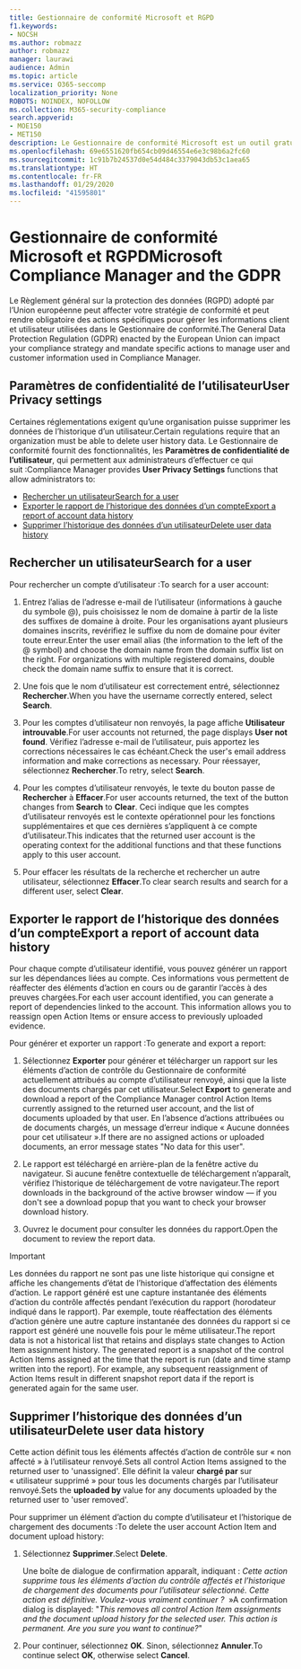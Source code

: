 ```yaml
---
title: Gestionnaire de conformité Microsoft et RGPD
f1.keywords:
- NOCSH
ms.author: robmazz
author: robmazz
manager: laurawi
audience: Admin
ms.topic: article
ms.service: O365-seccomp
localization_priority: None
ROBOTS: NOINDEX, NOFOLLOW
ms.collection: M365-security-compliance
search.appverid:
- MOE150
- MET150
description: Le Gestionnaire de conformité Microsoft est un outil gratuit d’évaluation des risques des flux de travail disponible dans le Portail d’approbation de services de Microsoft. Le Gestionnaire de conformité vous permet de suivre, d’affecter et de vérifier les activités de mise en conformité réglementaires liées aux services de cloud computing Microsoft.
ms.openlocfilehash: 69e6551620fb654cb09d46554e6e3c98b6a2fc60
ms.sourcegitcommit: 1c91b7b24537d0e54d484c3379043db53c1aea65
ms.translationtype: HT
ms.contentlocale: fr-FR
ms.lasthandoff: 01/29/2020
ms.locfileid: "41595801"
---
```

# <a name="microsoft-compliance-manager-and-the-gdpr"></a><span data-ttu-id="867db-104">Gestionnaire de conformité Microsoft et RGPD</span><span class="sxs-lookup"><span data-stu-id="867db-104">Microsoft Compliance Manager and the GDPR</span></span>

<span data-ttu-id="867db-105">Le Règlement général sur la protection des données (RGPD) adopté par l’Union européenne peut affecter votre stratégie de conformité et peut rendre obligatoire des actions spécifiques pour gérer les informations client et utilisateur utilisées dans le Gestionnaire de conformité.</span><span class="sxs-lookup"><span data-stu-id="867db-105">The General Data Protection Regulation (GDPR) enacted by the European Union can impact your compliance strategy and mandate specific actions to manage user and customer information used in Compliance Manager.</span></span>

## <a name="user-privacy-settings"></a><span data-ttu-id="867db-106">Paramètres de confidentialité de l’utilisateur</span><span class="sxs-lookup"><span data-stu-id="867db-106">User Privacy settings</span></span>

<span data-ttu-id="867db-107">Certaines réglementations exigent qu’une organisation puisse supprimer les données de l’historique d’un utilisateur.</span><span class="sxs-lookup"><span data-stu-id="867db-107">Certain regulations require that an organization must be able to delete user history data.</span></span> <span data-ttu-id="867db-108">Le Gestionnaire de conformité fournit des fonctionnalités, les **Paramètres de confidentialité de l’utilisateur**, qui permettent aux administrateurs d’effectuer ce qui suit :</span><span class="sxs-lookup"><span data-stu-id="867db-108">Compliance Manager provides **User Privacy Settings** functions that allow administrators to:</span></span>
  
- [<span data-ttu-id="867db-109">Rechercher un utilisateur</span><span class="sxs-lookup"><span data-stu-id="867db-109">Search for a user</span></span>](#search-for-a-user)
- [<span data-ttu-id="867db-110">Exporter le rapport de l’historique des données d’un compte</span><span class="sxs-lookup"><span data-stu-id="867db-110">Export a report of account data history</span></span>](#export-a-report-of-account-data-history)
- [<span data-ttu-id="867db-111">Supprimer l’historique des données d’un utilisateur</span><span class="sxs-lookup"><span data-stu-id="867db-111">Delete user data history</span></span>](#delete-user-data-history)
  
## <a name="search-for-a-user"></a><span data-ttu-id="867db-112">Rechercher un utilisateur</span><span class="sxs-lookup"><span data-stu-id="867db-112">Search for a user</span></span>

<span data-ttu-id="867db-113">Pour rechercher un compte d’utilisateur :</span><span class="sxs-lookup"><span data-stu-id="867db-113">To search for a user account:</span></span>
  
1. <span data-ttu-id="867db-p103">Entrez l’alias de l’adresse e-mail de l’utilisateur (informations à gauche du symbole @), puis choisissez le nom de domaine à partir de la liste des suffixes de domaine à droite. Pour les organisations ayant plusieurs domaines inscrits, revérifiez le suffixe du nom de domaine pour éviter toute erreur.</span><span class="sxs-lookup"><span data-stu-id="867db-p103">Enter the user email alias (the information to the left of the @ symbol) and choose the domain name from the  domain suffix list on the right. For organizations with multiple registered domains, double check the domain name suffix to ensure that it is correct.</span></span>

2. <span data-ttu-id="867db-116">Une fois que le nom d’utilisateur est correctement entré, sélectionnez **Rechercher**.</span><span class="sxs-lookup"><span data-stu-id="867db-116">When you have the username correctly entered, select **Search**.</span></span>

3. <span data-ttu-id="867db-117">Pour les comptes d’utilisateur non renvoyés, la page affiche **Utilisateur introuvable**.</span><span class="sxs-lookup"><span data-stu-id="867db-117">For user accounts not returned, the page displays **User not found**.</span></span> <span data-ttu-id="867db-118">Vérifiez l’adresse e-mail de l’utilisateur, puis apportez les corrections nécessaires le cas échéant.</span><span class="sxs-lookup"><span data-stu-id="867db-118">Check the user's email address information and make corrections as necessary.</span></span> <span data-ttu-id="867db-119">Pour réessayer, sélectionnez **Rechercher**.</span><span class="sxs-lookup"><span data-stu-id="867db-119">To retry, select **Search**.</span></span>

4. <span data-ttu-id="867db-120">Pour les comptes d’utilisateur renvoyés, le texte du bouton passe de **Rechercher** à **Effacer**.</span><span class="sxs-lookup"><span data-stu-id="867db-120">For user accounts returned, the text of the button changes from **Search** to **Clear**.</span></span> <span data-ttu-id="867db-121">Ceci indique que les comptes d’utilisateur renvoyés est le contexte opérationnel pour les fonctions supplémentaires et que ces dernières s’appliquent à ce compte d’utilisateur.</span><span class="sxs-lookup"><span data-stu-id="867db-121">This indicates that the returned user account is the operating context for the additional functions and that these functions apply to this user account.</span></span>

5. <span data-ttu-id="867db-122">Pour effacer les résultats de la recherche et rechercher un autre utilisateur, sélectionnez **Effacer**.</span><span class="sxs-lookup"><span data-stu-id="867db-122">To clear search results and search for a different user, select **Clear**.</span></span>

## <a name="export-a-report-of-account-data-history"></a><span data-ttu-id="867db-123">Exporter le rapport de l’historique des données d’un compte</span><span class="sxs-lookup"><span data-stu-id="867db-123">Export a report of account data history</span></span>

<span data-ttu-id="867db-p106">Pour chaque compte d’utilisateur identifié, vous pouvez générer un rapport sur les dépendances liées au compte. Ces informations vous permettent de réaffecter des éléments d’action en cours ou de garantir l’accès à des preuves chargées.</span><span class="sxs-lookup"><span data-stu-id="867db-p106">For each user account identified, you can generate a report of dependencies linked to the account. This information allows you to reassign open Action Items or ensure access to previously uploaded evidence.</span></span>
  
 <span data-ttu-id="867db-126">Pour générer et exporter un rapport :</span><span class="sxs-lookup"><span data-stu-id="867db-126">To generate and export a report:</span></span>
  
1. <span data-ttu-id="867db-127">Sélectionnez **Exporter** pour générer et télécharger un rapport sur les éléments d’action de contrôle du Gestionnaire de conformité actuellement attribués au compte d’utilisateur renvoyé, ainsi que la liste des documents chargés par cet utilisateur.</span><span class="sxs-lookup"><span data-stu-id="867db-127">Select **Export** to generate and download a report of the Compliance Manager control Action Items currently assigned to the returned user account, and the list of documents uploaded by that user.</span></span> <span data-ttu-id="867db-128">En l’absence d’actions attribuées ou de documents chargés, un message d’erreur indique « Aucune données pour cet utilisateur ».</span><span class="sxs-lookup"><span data-stu-id="867db-128">If there are no assigned actions or uploaded documents, an error message states "No data for this user".</span></span>

2. <span data-ttu-id="867db-129">Le rapport est téléchargé en arrière-plan de la fenêtre active du navigateur. Si aucune fenêtre contextuelle de téléchargement n’apparaît, vérifiez l’historique de téléchargement de votre navigateur.</span><span class="sxs-lookup"><span data-stu-id="867db-129">The report downloads in the background of the active browser window — if you don't see a download popup that you want to check your browser download history.</span></span>

3. <span data-ttu-id="867db-130">Ouvrez le document pour consulter les données du rapport.</span><span class="sxs-lookup"><span data-stu-id="867db-130">Open the document to review the report data.</span></span>

> [!IMPORTANT]
> <span data-ttu-id="867db-p108">Les données du rapport ne sont pas une liste historique qui consigne et affiche les changements d’état de l’historique d’affectation des éléments d’action. Le rapport généré est une capture instantanée des éléments d’action du contrôle affectés pendant l’exécution du rapport (horodateur indiqué dans le rapport). Par exemple, toute réaffectation des éléments d’action génère une autre capture instantanée des données du rapport si ce rapport est généré une nouvelle fois pour le même utilisateur.</span><span class="sxs-lookup"><span data-stu-id="867db-p108">The report data is not a historical list that retains and displays state changes to Action Item assignment history. The generated report is a snapshot of the control Action Items assigned at the time that the report is run (date and time stamp written into the report). For example, any subsequent reassignment of Action Items result in different snapshot report data if the report is generated again for the same user.</span></span>
  
## <a name="delete-user-data-history"></a><span data-ttu-id="867db-134">Supprimer l’historique des données d’un utilisateur</span><span class="sxs-lookup"><span data-stu-id="867db-134">Delete user data history</span></span>

<span data-ttu-id="867db-135">Cette action définit tous les éléments affectés d’action de contrôle sur « non affecté » à l’utilisateur renvoyé.</span><span class="sxs-lookup"><span data-stu-id="867db-135">Sets all control Action Items assigned to the returned user to 'unassigned'.</span></span> <span data-ttu-id="867db-136">Elle définit la valeur **chargé par** sur « utilisateur supprimé » pour tous les documents chargés par l’utilisateur renvoyé.</span><span class="sxs-lookup"><span data-stu-id="867db-136">Sets the **uploaded by** value for any documents uploaded by the returned user to 'user removed'.</span></span>
  
<span data-ttu-id="867db-137">Pour supprimer un élément d’action du compte d’utilisateur et l’historique de chargement des documents :</span><span class="sxs-lookup"><span data-stu-id="867db-137">To delete the user account Action Item and document upload history:</span></span>
  
1. <span data-ttu-id="867db-138">Sélectionnez **Supprimer**.</span><span class="sxs-lookup"><span data-stu-id="867db-138">Select **Delete**.</span></span>

    <span data-ttu-id="867db-139">Une boîte de dialogue de confirmation apparaît, indiquant : *Cette action supprime tous les éléments d’action du contrôle affectés et l’historique de chargement des documents pour l’utilisateur sélectionné. Cette action est définitive. Voulez-vous vraiment continuer ?*  »</span><span class="sxs-lookup"><span data-stu-id="867db-139">A confirmation dialog is displayed: "*This removes all control Action Item assignments and the document upload history for the selected user. This action is permanent. Are you sure you want to continue?*"</span></span>

2. <span data-ttu-id="867db-140">Pour continuer, sélectionnez **OK**. Sinon, sélectionnez **Annuler**.</span><span class="sxs-lookup"><span data-stu-id="867db-140">To continue select **OK**, otherwise select **Cancel**.</span></span>

